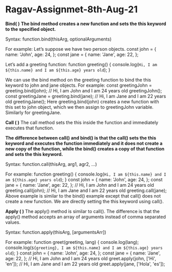 # Ragav-Assignmet-8th-Aug-21
**Bind( )**
**The bind method creates a new function and sets the this keyword to the specified object.**

Syntax:
function.bind(thisArg, optionalArguments)

For example:
Let’s suppose we have two person objects.
const john = {
  name: 'John',
  age: 24,
};
const jane = {
  name: 'Jane',
  age: 22,
};

Let’s add a greeting function:
function greeting() {
  console.log(`Hi, I am ${this.name} and I am ${this.age} years old`);
}

We can use the bind method on the greeting function to bind the this keyword to john and jane objects.
For example:
const greetingJohn = greeting.bind(john);
// Hi, I am John and I am 24 years old
greetingJohn();
const greetingJane = greeting.bind(jane);
// Hi, I am Jane and I am 22 years old
greetingJane();
Here greeting.bind(john) creates a new function with this set to john object, which we then assign to greetingJohn variable. Similarly for greetingJane.




**Call ( )**
The call method sets the this inside the function and immediately executes that function.

**The difference between call() and bind() is that the call() sets the this keyword and executes the function immediately and it does not create a new copy of the function, while the bind() creates a copy of that function and sets the this keyword.**

Syntax:
function.call(thisArg, arg1, agr2, ...)

For example:
function greeting() {
  console.log(`Hi, I am ${this.name} and I am ${this.age} years old`);
}
const john = {
  name: 'John',
  age: 24,
};
const jane = {
  name: 'Jane',
  age: 22,
};
// Hi, I am John and I am 24 years old
greeting.call(john);
// Hi, I am Jane and I am 22 years old
greeting.call(jane);
Above example is similar to the bind() example except that call() does not create a new function. We are directly setting the this keyword using call().





**Apply ( )**
The apply() method is similar to call(). The difference is that the apply() method accepts an array of arguments instead of comma separated values.

Syntax:
function.apply(thisArg, [argumentsArr])

For example:
function greet(greeting, lang) {
  console.log(lang);
  console.log(`${greeting}, I am ${this.name} and I am ${this.age} years old`);
}
const john = {
  name: 'John',
  age: 24,
};
const jane = {
  name: 'Jane',
  age: 22,
};
// Hi, I am John and I am 24 years old
greet.apply(john, ['Hi', 'en']);
// Hi, I am Jane and I am 22 years old
greet.apply(jane, ['Hola', 'es']);
